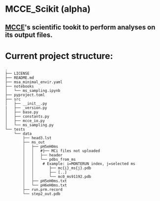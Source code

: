 # MCCE_Scikit (alpha)
## [MCCE](https://github.com/GunnerLab/Stable-MCCE)'s scientific tookit to perform analyses on its output files.

# Current project structure:
```
.
├── LICENSE
├── README.md
├── msa_minimal_envir.yaml
├── notebooks
│   └── ms_sampling.ipynb
├── pyproject.toml
├── src
│   ├── __init__.py
|   ├── _version.py
│   ├── base.py
│   ├── constants.py
│   ├── mcce_io.py
│   └── ms_sampling.py
└── tests
    └── data
        ├── head3.lst
        ├── ms_out
        │   ├── pH5eH0ms
        │   │   #├── MCi files not uploaded
        │   │   ├── header
        │   │   └── pdbs_from_ms
        │   │    # Example: i=MONTERUN index, j=selected ms
        │   │       ├── mc{i}_ms{j}.pdb
        │   │       ├── [..]
        │   │       └── mc0_ms91192.pdb
        │   ├── pH5eH0ms.txt
        │   └── pH6eH0ms.txt
        ├── run.prm.record
        └── step2_out.pdb
```
